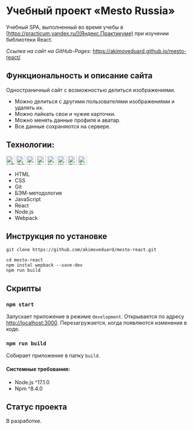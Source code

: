 # Учебный проект «Mesto Russia»

Учебный SPA, выполненный во время учебы в [https://practicum.yandex.ru/](Яндекс.Практикуме) при изучении библиотеки React. 

*Ссылка на сайт на GitHub-Pages:* https://akimoveduard.github.io/mesto-react/

## Функциональность и описание сайта

Одностраничный сайт с возможностью делиться изображениями.
- Можно делиться с другими пользователями изображениями и удалять их.
- Можно лайкать свои и чужие карточки.
- Можно менять данные профиля и аватар.
- Все данные сохраняются на сервере.

## Технологии:
<p><img src="https://img.shields.io/badge/html5-%23E34F26.svg" height="24" alt="HTML5"> <img src="https://img.shields.io/badge/css3-%231572B6.svg" height="24" alt="CSS3"> <img src="https://img.shields.io/badge/javascript-%23323330.svg" height="24" alt="JavaScript"> <img src="https://img.shields.io/badge/react-%2320232a.svg" height="24" alt="React"> <img src="https://img.shields.io/badge/node.js-6DA55F" height="24" alt="Node.js"> <img src="https://img.shields.io/badge/webpack-%238DD6F9.svg" height="24" alt="Webpack"> <img src="https://img.shields.io/badge/git-%23F05033.svg" height="24" alt="Git"> <img src="https://img.shields.io/badge/github-%23121011.svg" height="24" alt="GitHub"></p>

* HTML
* CSS
* Git
* БЭМ-методология
* JavaScript
* React
* Node.js
* Webpack

## Инструкция по установке
```
git clone https://github.com/akimoveduard/mesto-react.git

cd mesto-react
npm instal wepback --save-dev
npm run build
```

## Скрипты

### `npm start`

Запускает приложение в режиме `development`. Открывается по адресу [http://localhost:3000](http://localhost:3000).
Перезагружается, когда появляются изменения в коде.

### `npm run build`

Собирает приложение в папку `build`.

#### Системные требования:
* Node.js ^17.1.0
* Npm ^8.4.0

## Статус проекта
В разработке.